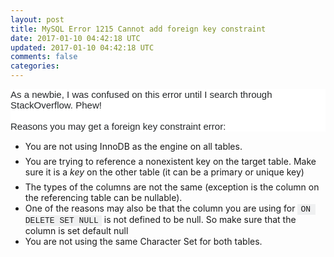```yaml
---           
layout: post
title: MySQL Error 1215 Cannot add foreign key constraint
date: 2017-01-10 04:42:18 UTC
updated: 2017-01-10 04:42:18 UTC
comments: false
categories: 
---
```


<div style="background-color: white; border: 0px; clear: both; color: #242729; font-family: Arial, &quot;Helvetica Neue&quot;, Helvetica, sans-serif; font-size: 15px; margin-bottom: 1em; padding: 0px;">As a newbie, I was confused on this error until I search through StackOverflow. Phew!<br /><br />Reasons you may get a foreign key constraint error:</div><ul><li style="border: 0px; margin: 0px 0px 0.5em; padding: 0px; word-wrap: break-word;">You are not using InnoDB as the engine on all tables.</li><li style="border: 0px; margin: 0px 0px 0.5em; padding: 0px; word-wrap: break-word;">You are trying to reference a nonexistent key on the target table. Make sure it is a&nbsp;<em style="border: 0px; margin: 0px; padding: 0px;">key</em>&nbsp;on the other table (it can be a primary or unique key)</li><li style="border: 0px; margin: 0px; padding: 0px; word-wrap: break-word;">The types of the columns are not the same (exception is the column on the referencing table can be nullable).<br /></li><li style="border: 0px; margin: 0px; padding: 0px; word-wrap: break-word;">One of the reasons may also be that the column you are using for&nbsp;<code style="background-color: #eff0f1; border: 0px; font-family: Consolas, Menlo, Monaco, &quot;Lucida Console&quot;, &quot;Liberation Mono&quot;, &quot;DejaVu Sans Mono&quot;, &quot;Bitstream Vera Sans Mono&quot;, &quot;Courier New&quot;, monospace, sans-serif; font-size: 13px; margin: 0px; padding: 1px 5px; white-space: pre-wrap;">ON DELETE SET NULL</code>&nbsp;is not defined to be null. So make sure that the column is set default null<br /></li><li style="border: 0px; margin: 0px; padding: 0px; word-wrap: break-word;">You are not using the same Character Set for both tables.</li></ul>